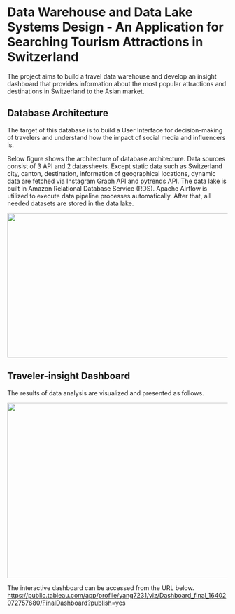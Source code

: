 # Data Warehouse and Data Lake Systems Design - An Application for Searching Tourism Attractions in Switzerland
The project aims to build a travel data warehouse and develop an insight dashboard that provides information about the most popular attractions and destinations in Switzerland to the Asian market. 

## Database Architecture
The target of this database is to build a User Interface for decision-making of travelers and understand how the impact of social media and influencers is. 

Below figure shows the architecture of database architecture. Data sources consist of 3 API and 2 datassheets. Except static data such as Switzerland city, canton, destination, information of geographical locations, dynamic data are fetched via Instagram Graph API and pytrends API. The data lake is built in Amazon Relational Database Service (RDS). Apache Airflow is utilized to execute data pipeline processes automatically. After that, all needed datasets are stored in the data lake. 

<img src="https://user-images.githubusercontent.com/80690817/172610432-5ccb3195-a42b-44b5-966e-b5393d38cf96.png" data-canonical-src="https://user-images.githubusercontent.com/80690817/172610432-5ccb3195-a42b-44b5-966e-b5393d38cf96.png" width="600" height="330" />


## Traveler-insight Dashboard
The results of data analysis are visualized and presented as follows. 

<img src="https://user-images.githubusercontent.com/80690817/172610486-f657e544-4a8e-409f-b30f-0ac91263fda3.png" data-canonical-src="https://user-images.githubusercontent.com/80690817/172610486-f657e544-4a8e-409f-b30f-0ac91263fda3.png" width="600" height="400" />

The interactive dashboard can be accessed from the URL below.
https://public.tableau.com/app/profile/yang7231/viz/Dashboard_final_16402072757680/FinalDashboard?publish=yes


